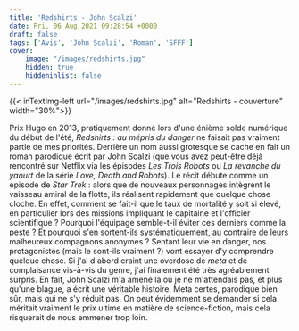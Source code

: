 ```yaml
---
title: 'Redshirts - John Scalzi'
date: Fri, 06 Aug 2021 09:28:54 +0000
draft: false
tags: ['Avis', 'John Scalzi', 'Roman', 'SFFF']
cover: 
    image: "/images/redshirts.jpg"
    hidden: true
    hiddeninlist: false
---
```


{{< inTextImg-left url="/images/redshirts.jpg" alt="Redshirts - couverture" width="30%">}} 

Prix Hugo en 2013, pratiquement donné lors d'une énième solde numérique du début de l'été, _Redshirts : au mépris du danger_ ne faisait pas vraiment partie de mes priorités. Derrière un nom aussi grotesque se cache en fait un roman parodique écrit par John Scalzi (que vous avez peut-être déjà rencontré sur Netflix via les épisodes _Les Trois Robots_ ou _La revanche du yaourt_ de la série _Love, Death and Robots_). Le récit débute comme un épisode de _Star Trek_ : alors que de nouveaux personnages intègrent le vaisseau amiral de la flotte, ils réalisent rapidement que quelque chose cloche. En effet, comment se fait-il que le taux de mortalité y soit si élevé, en particulier lors des missions impliquant le capitaine et l'officier scientifique ? Pourquoi l'équipage semble-t-il éviter ces derniers comme la peste ? Et pourquoi s'en sortent-ils systématiquement, au contraire de leurs malheureux compagnons anonymes ? Sentant leur vie en danger, nos protagonistes (mais le sont-ils vraiment ?) vont essayer d'y comprendre quelque chose. Si j'ai d'abord craint une overdose de _meta_ et de complaisance vis-à-vis du genre, j'ai finalement été très agréablement surpris. En fait, John Scalzi m'a amené là où je ne m'attendais pas, et plus qu'une blague, a écrit une véritable histoire. Meta certes, parodique bien sûr, mais qui ne s'y réduit pas. On peut évidemment se demander si cela méritait vraiment le prix ultime en matière de science-fiction, mais cela risquerait de nous emmener trop loin.